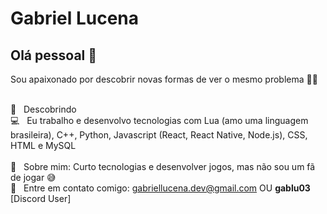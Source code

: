 # Gabriel Lucena

## Olá pessoal 👋
Sou apaixonado por descobrir novas formas de ver o mesmo problema 👨‍💻

 <br/> :purple_heart: &nbsp; Descobrindo 
 <br/> :computer: &nbsp; Eu trabalho e desenvolvo tecnologias com Lua (amo uma linguagem brasileira), C++, Python, Javascript (React, React Native, Node.js), CSS, HTML e MySQL  
 <br/> 💬  &nbsp; Sobre mim: Curto tecnologias e desenvolver jogos, mas não sou um fã de jogar 😅
 <br/> :email: &nbsp; Entre em contato comigo: gabriellucena.dev@gmail.com OU **gablu03** [Discord User]

<!--
**Drazyn/Drazyn** is a ✨ _special_ ✨ repository because its `README.md` (this file) appears on your GitHub profile.

Here are some ideas to get you started:

- 🔭 I’m currently working on ...
- 🌱 I’m currently learning ...
- 👯 I’m looking to collaborate on ...
- 🤔 I’m looking for help with ...
- 💬 Ask me about ...
- 📫 How to reach me: ...
- 😄 Pronouns: ...
- ⚡ Fun fact: ...
-->
